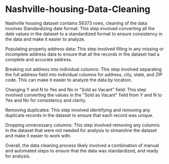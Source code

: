 # Nashville-housing-Data-Cleaning
Nashville housing dataset contains 56373 rows, cleaning of the data involves
Standardizing date format: This step involved converting all the date values in the dataset to a standardized format to ensure consistency in the data and make it easier to analyze.

Populating property address data: This step involved filling in any missing or incomplete address data to ensure that all the records in the dataset had a complete and accurate address.

Breaking out address into individual columns: This step involved separating the full address field into individual columns for address, city, state, and ZIP code. This can make it easier to analyze the data by location.

Changing Y and N to Yes and No in "Sold as Vacant" field: This step involved converting the values in the "Sold as Vacant" field from Y and N to Yes and No for consistency and clarity.

Removing duplicates: This step involved identifying and removing any duplicate records in the dataset to ensure that each record was unique.

Dropping unnecessary columns: This step involved removing any columns in the dataset that were not needed for analysis to streamline the dataset and make it easier to work with.

Overall, the data cleaning process likely involved a combination of manual and automated steps to ensure that the data was standardized, and ready for analysis.





